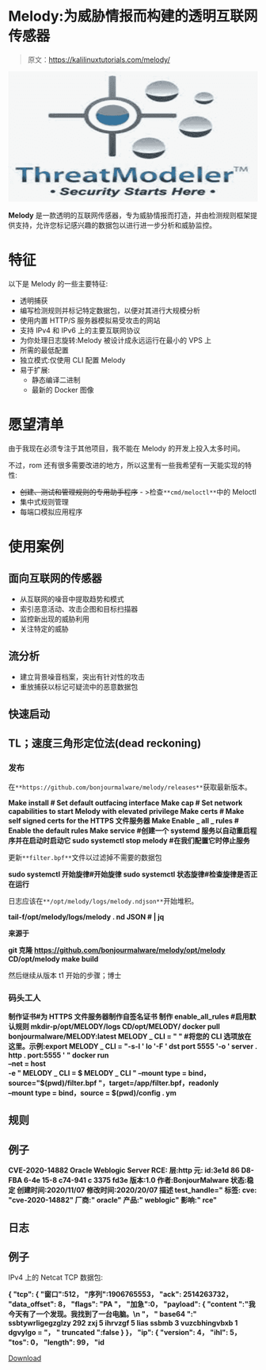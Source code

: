 # Melody:为威胁情报而构建的透明互联网传感器

> 原文：<https://kalilinuxtutorials.com/melody/>

[![](img//a474cad6ddfe22a22688db6c41d894fb.png)](https://blogger.googleusercontent.com/img/b/R29vZ2xl/AVvXsEjJ5Zux5wUPfI9byzdR0OuGtOneJFFeeC9NrMQRfh0A1bMOfSsCLqQJqJLb80Bxa84WciLsTYHoVmH4G7TlwqlIPJim6QL9xUQS6VbS9OdkFWzZ3pONp-tVmDkKFr8OjH4BQHEtMQnUKmDDc_gC4rMeZFCrNFeuStMhOiEF34vZYE73ZdTiOf7DBRda/s728/images.png)

**Melody** 是一款透明的互联网传感器，专为威胁情报而打造，并由检测规则框架提供支持，允许您标记感兴趣的数据包以进行进一步分析和威胁监控。

# 特征

以下是 Melody 的一些主要特征:

*   透明捕获
*   编写检测规则并标记特定数据包，以便对其进行大规模分析
*   使用内置 HTTP/S 服务器模拟易受攻击的网站
*   支持 IPv4 和 IPv6 上的主要互联网协议
*   为你处理日志旋转:Melody 被设计成永远运行在最小的 VPS 上
*   所需的最低配置
*   独立模式:仅使用 CLI 配置 Melody
*   易于扩展:
    *   静态编译二进制
    *   最新的 Docker 图像

# 愿望清单

由于我现在必须专注于其他项目，我不能在 Melody 的开发上投入太多时间。

不过，rom 还有很多需要改进的地方，所以这里有一些我希望有一天能实现的特性:

*   ~~创建、测试和管理规则的专用助手程序~~ - >检查`**cmd/meloctl**`中的 Meloctl
*   集中式规则管理
*   每端口模拟应用程序

# 使用案例

## 面向互联网的传感器

*   从互联网的噪音中提取趋势和模式
*   索引恶意活动、攻击企图和目标扫描器
*   监控新出现的威胁利用
*   关注特定的威胁

## 流分析

*   建立背景噪音档案，突出有针对性的攻击
*   重放捕获以标记可疑流中的恶意数据包

## 快速启动

## TL；速度三角形定位法(dead reckoning)

### 发布

在`**https://github.com/bonjourmalware/melody/releases**`获取最新版本。

**Make install # Set default outfacing interface
Make cap # Set network capabilities to start Melody with elevated privilege
Make certs # Make self signed certs for the HTTPS 文件服务器
Make Enable _ all _ rules # Enable the default rules
Make service #创建一个 systemd 服务以自动重启程序并在启动时启动它
sudo systemctl stop melody #在我们配置它时停止服务**

更新`**filter.bpf**`文件以过滤掉不需要的数据包

**sudo systemctl 开始旋律#开始旋律
sudo systemctl 状态旋律#检查旋律是否正在运行**

日志应该在`**/opt/melody/logs/melody.ndjson**`开始堆积。

**tail-f/opt/melody/logs/melody . nd JSON # | jq**

**来源于**

**git 克隆 https://github.com/bonjourmalware/melody/opt/melody
CD/opt/melody
make build**

然后继续从版本 t1 开始的步骤；博士

### 码头工人

**制作证书#为 HTTPS 文件服务器制作自签名证书
制作 enable_all_rules #启用默认规则
mkdir-p/opt/MELODY/logs
CD/opt/MELODY/
docker pull bonjourmalware/MELODY:latest
MELODY _ CLI = " " #将您的 CLI 选项放在这里。示例:export MELODY _ CLI = "-s-I ' lo '-F ' dst port 5555 '-o ' server . http . port:5555 ' "
docker run \
–net = host \
-e " MELODY _ CLI = $ MELODY _ CLI "
–mount type = bind，source="$(pwd)/filter.bpf "，target=/app/filter.bpf，readonly \
–mount type = bind，source = $(pwd)/config . ym**

## 规则

## 例子

**CVE-2020-14882 Oracle Weblogic Server RCE:
层:http
元:
id:3e1d 86 D8-FBA 6-4e 15-8 c74-941 c 3375 fd3e
版本:1.0
作者:BonjourMalware
状态:稳定
创建时间:2020/11/07
修改时间:2020/20/07
描述 test_handle="
标签:
cve: "cve-2020-14882"
厂商:" oracle"
产品:" weblogic"
影响:" rce"**

## 日志

## 例子

IPv4 上的 Netcat TCP 数据包:

**{
"tcp": {
"窗口":512，
"序列":1906765553，
"ack": 2514263732，
"data_offset": 8，
"flags": "PA "，
"加急":0，
"payload": {
"content ":"我今天有了一个发现。我找到了一台电脑。\n "，
" base64 ":" ssbtywrligegzglzy 292 zxj 5 ihrvzgf 5 lias ssbmb 3 vuzcbhingvbxb 1 dgvylgo = "，
" truncated ":false
}
}，
"ip": {
"version": 4，
"ihl": 5，
"tos": 0，
"length": 99，
"id**

[Download](https://github.com/bonjourmalware/melody)